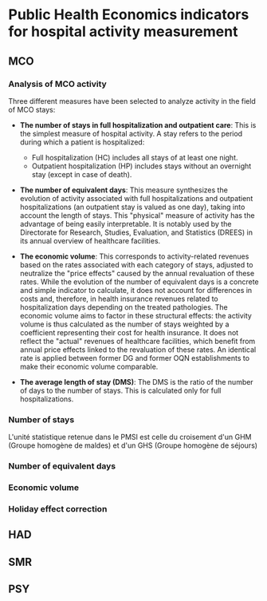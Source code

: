 # Public Health Economics indicators for hospital activity measurement

## MCO

### Analysis of MCO activity

Three different measures have been selected to analyze activity in the field of MCO stays:  

- **The number of stays in full hospitalization and outpatient care**: This is the simplest measure of hospital activity. A stay refers to the period during which a patient is hospitalized:  
  - Full hospitalization (HC) includes all stays of at least one night.  
  - Outpatient hospitalization (HP) includes stays without an overnight stay (except in case of death).  

- **The number of equivalent days**: This measure synthesizes the evolution of activity associated with full hospitalizations and outpatient hospitalizations (an outpatient stay is valued as one day), taking into account the length of stays. This "physical" measure of activity has the advantage of being easily interpretable. It is notably used by the Directorate for Research, Studies, Evaluation, and Statistics (DREES) in its annual overview of healthcare facilities.  

- **The economic volume**: This corresponds to activity-related revenues based on the rates associated with each category of stays, adjusted to neutralize the "price effects" caused by the annual revaluation of these rates. While the evolution of the number of equivalent days is a concrete and simple indicator to calculate, it does not account for differences in costs and, therefore, in health insurance revenues related to hospitalization days depending on the treated pathologies. The economic volume aims to factor in these structural effects: the activity volume is thus calculated as the number of stays weighted by a coefficient representing their cost for health insurance. It does not reflect the "actual" revenues of healthcare facilities, which benefit from annual price effects linked to the revaluation of these rates. An identical rate is applied between former DG and former OQN establishments to make their economic volume comparable.  

- **The average length of stay (DMS)**: The DMS is the ratio of the number of days to the number of stays. This is calculated only for full hospitalizations.

### Number of stays

L'unité statistique retenue dans le PMSI est celle du croisement d'un GHM (Groupe homogène de maldes) et d'un GHS (Groupe homogène de séjours)

### Number of equivalent days

### Economic volume

### Holiday effect correction

## HAD

## SMR

## PSY
